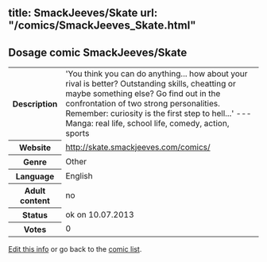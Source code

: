 title: SmackJeeves/Skate
url: "/comics/SmackJeeves_Skate.html"
---
Dosage comic SmackJeeves/Skate
-----------------------------------------

<p id="msg"></p>
<script type="text/javascript">
if (window.location.search === '?edit_info_mail=sent_ok') {
  var elem = document.getElementById("msg");
  elem.innerHTML = 'Edited information sucessfully sent for review, which is usually done daily. Thanks!';
  elem.className = 'ok';
}
</script>
<table class="comicinfo">
<tr>
<th>Description</th><td>'You think you can do anything... how about your rival is better? Outstanding skills, cheatting or maybe something else? Go find out in the confrontation of two strong personalities. Remember: curiosity is the first step to hell...' --- Manga: real life, school life, comedy, action, sports</td>
</tr>
<tr>
<th>Website</th><td><a href="http://skate.smackjeeves.com/comics/">http://skate.smackjeeves.com/comics/</a></td>
</tr>
<tr>
<th>Genre</th><td>Other</td>
</tr>
<tr>
<th>Language</th><td>English</td>
</tr>
<tr>
<th>Adult content</th><td>no</td>
</tr>
<tr>
<th>Status</th><td>ok on 10.07.2013</td>
</tr>
<tr>
<th>Votes</th><td>0</td>
</tr>
</table>

[Edit this info](SmackJeeves_Skate_edit.html) or go back to the [comic list](../comic-index.html).
